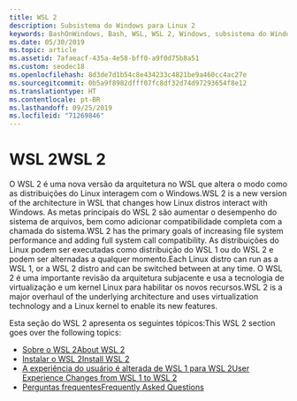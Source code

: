 ```yaml
---
title: WSL 2
description: Subsistema do Windows para Linux 2
keywords: BashOnWindows, Bash, WSL, WSL 2, Windows, subsistema do Windows para Linux, subsistema do Windows, Ubuntu, Debian, Suse, Windows 10, instalar
ms.date: 05/30/2019
ms.topic: article
ms.assetid: 7afaeacf-435a-4e58-bff0-a9f0d75b8a51
ms.custom: seodec18
ms.openlocfilehash: 8d3de7d1b54c8e434233c4821be9a460cc4ac27e
ms.sourcegitcommit: 0b5a9f8982dfff07fc8df32d74d97293654f8e12
ms.translationtype: HT
ms.contentlocale: pt-BR
ms.lasthandoff: 09/25/2019
ms.locfileid: "71269846"
---
```

# <a name="wsl-2"></a><span data-ttu-id="205c5-104">WSL 2</span><span class="sxs-lookup"><span data-stu-id="205c5-104">WSL 2</span></span>

<span data-ttu-id="205c5-105">O WSL 2 é uma nova versão da arquitetura no WSL que altera o modo como as distribuições do Linux interagem com o Windows.</span><span class="sxs-lookup"><span data-stu-id="205c5-105">WSL 2 is a new version of the architecture in WSL that changes how Linux distros interact with Windows.</span></span> <span data-ttu-id="205c5-106">As metas principais do WSL 2 são aumentar o desempenho do sistema de arquivos, bem como adicionar compatibilidade completa com a chamada do sistema.</span><span class="sxs-lookup"><span data-stu-id="205c5-106">WSL 2 has the primary goals of increasing file system performance and adding full system call compatibility.</span></span> <span data-ttu-id="205c5-107">As distribuições do Linux podem ser executadas como distribuição do WSL 1 ou do WSL 2 e podem ser alternadas a qualquer momento.</span><span class="sxs-lookup"><span data-stu-id="205c5-107">Each Linux distro can run as a WSL 1, or a WSL 2 distro and can be switched between at any time.</span></span> <span data-ttu-id="205c5-108">O WSL 2 é uma importante revisão da arquitetura subjacente e usa a tecnologia de virtualização e um kernel Linux para habilitar os novos recursos.</span><span class="sxs-lookup"><span data-stu-id="205c5-108">WSL 2 is a major overhaul of the underlying architecture and uses virtualization technology and a Linux kernel to enable its new features.</span></span>

<span data-ttu-id="205c5-109">Esta seção do WSL 2 apresenta os seguintes tópicos:</span><span class="sxs-lookup"><span data-stu-id="205c5-109">This WSL 2 section goes over the following topics:</span></span>

* [<span data-ttu-id="205c5-110">Sobre o WSL 2</span><span class="sxs-lookup"><span data-stu-id="205c5-110">About WSL 2</span></span>](./wsl2-about.md)
* [<span data-ttu-id="205c5-111">Instalar o WSL 2</span><span class="sxs-lookup"><span data-stu-id="205c5-111">Install WSL 2</span></span>](./wsl2-install.md)
* [<span data-ttu-id="205c5-112">A experiência do usuário é alterada de WSL 1 para WSL 2</span><span class="sxs-lookup"><span data-stu-id="205c5-112">User Experience Changes from WSL 1 to WSL 2</span></span>](./wsl2-ux-changes.md)
* [<span data-ttu-id="205c5-113">Perguntas frequentes</span><span class="sxs-lookup"><span data-stu-id="205c5-113">Frequently Asked Questions</span></span>](./wsl2-faq.md)